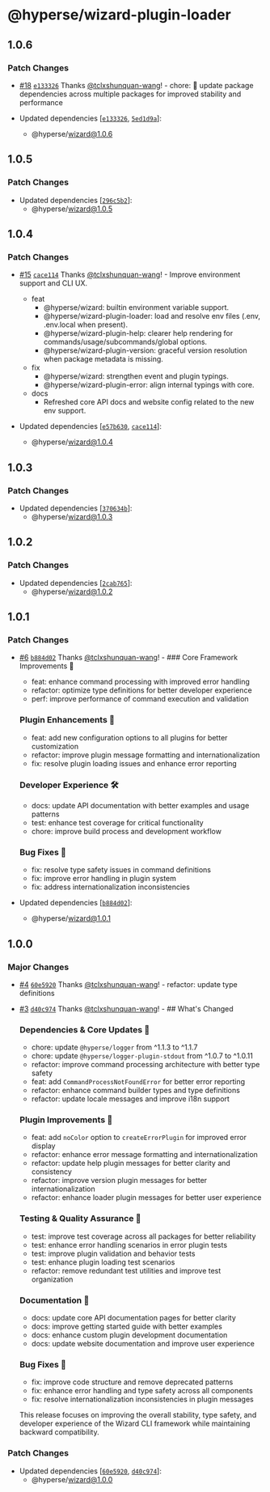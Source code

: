 # @hyperse/wizard-plugin-loader

## 1.0.6

### Patch Changes

- [#18](https://github.com/hyperse-io/wizard/pull/18) [`e133326`](https://github.com/hyperse-io/wizard/commit/e133326686af6b0a55fe593903cdcb207c47abbd) Thanks [@tclxshunquan-wang](https://github.com/tclxshunquan-wang)! - chore: 🔄 update package dependencies across multiple packages for improved stability and performance

- Updated dependencies [[`e133326`](https://github.com/hyperse-io/wizard/commit/e133326686af6b0a55fe593903cdcb207c47abbd), [`5ed1d9a`](https://github.com/hyperse-io/wizard/commit/5ed1d9a13beaba05a21d1a807737e92748fa2093)]:
  - @hyperse/wizard@1.0.6

## 1.0.5

### Patch Changes

- Updated dependencies [[`296c5b2`](https://github.com/hyperse-io/wizard/commit/296c5b258c7c274308c5628b3693b089f2937c7c)]:
  - @hyperse/wizard@1.0.5

## 1.0.4

### Patch Changes

- [#15](https://github.com/hyperse-io/wizard/pull/15) [`cace114`](https://github.com/hyperse-io/wizard/commit/cace114783731b6f5e2ec6c2994ea9df6935dc6c) Thanks [@tclxshunquan-wang](https://github.com/tclxshunquan-wang)! - Improve environment support and CLI UX.
  - feat
    - @hyperse/wizard: builtin environment variable support.
    - @hyperse/wizard-plugin-loader: load and resolve env files (.env, .env.local when present).
    - @hyperse/wizard-plugin-help: clearer help rendering for commands/usage/subcommands/global options.
    - @hyperse/wizard-plugin-version: graceful version resolution when package metadata is missing.
  - fix
    - @hyperse/wizard: strengthen event and plugin typings.
    - @hyperse/wizard-plugin-error: align internal typings with core.
  - docs
    - Refreshed core API docs and website config related to the new env support.

- Updated dependencies [[`e57b630`](https://github.com/hyperse-io/wizard/commit/e57b630eb8aaff52e994adb2f990cf634a6afde0), [`cace114`](https://github.com/hyperse-io/wizard/commit/cace114783731b6f5e2ec6c2994ea9df6935dc6c)]:
  - @hyperse/wizard@1.0.4

## 1.0.3

### Patch Changes

- Updated dependencies [[`370634b`](https://github.com/hyperse-io/wizard/commit/370634b2c6a50cc75ba6636a3aa1af5871b9a12f)]:
  - @hyperse/wizard@1.0.3

## 1.0.2

### Patch Changes

- Updated dependencies [[`2cab765`](https://github.com/hyperse-io/wizard/commit/2cab765cb78f5fbbd6bb1d3f04ea4063aebc3da8)]:
  - @hyperse/wizard@1.0.2

## 1.0.1

### Patch Changes

- [#6](https://github.com/hyperse-io/wizard/pull/6) [`b884d02`](https://github.com/hyperse-io/wizard/commit/b884d02cebe63a2dbeace4a44c25bc8bfcfb7c03) Thanks [@tclxshunquan-wang](https://github.com/tclxshunquan-wang)! - ### Core Framework Improvements 🔧
  - feat: enhance command processing with improved error handling
  - refactor: optimize type definitions for better developer experience
  - perf: improve performance of command execution and validation

  ### Plugin Enhancements 🔌
  - feat: add new configuration options to all plugins for better customization
  - refactor: improve plugin message formatting and internationalization
  - fix: resolve plugin loading issues and enhance error reporting

  ### Developer Experience 🛠️
  - docs: update API documentation with better examples and usage patterns
  - test: enhance test coverage for critical functionality
  - chore: improve build process and development workflow

  ### Bug Fixes 🐞
  - fix: resolve type safety issues in command definitions
  - fix: improve error handling in plugin system
  - fix: address internationalization inconsistencies

- Updated dependencies [[`b884d02`](https://github.com/hyperse-io/wizard/commit/b884d02cebe63a2dbeace4a44c25bc8bfcfb7c03)]:
  - @hyperse/wizard@1.0.1

## 1.0.0

### Major Changes

- [#4](https://github.com/hyperse-io/wizard/pull/4) [`60e5920`](https://github.com/hyperse-io/wizard/commit/60e592057bf1ffa3690b5ed06874507c26389105) Thanks [@tclxshunquan-wang](https://github.com/tclxshunquan-wang)! - refactor: update type definitions

- [#3](https://github.com/hyperse-io/wizard/pull/3) [`d40c974`](https://github.com/hyperse-io/wizard/commit/d40c97417bbad7ea3a0a0aeb24fdc831075c84ce) Thanks [@tclxshunquan-wang](https://github.com/tclxshunquan-wang)! - ## What's Changed

  ### Dependencies & Core Updates 🔧
  - chore: update `@hyperse/logger` from ^1.1.3 to ^1.1.7
  - chore: update `@hyperse/logger-plugin-stdout` from ^1.0.7 to ^1.0.11
  - refactor: improve command processing architecture with better type safety
  - feat: add `CommandProcessNotFoundError` for better error reporting
  - refactor: enhance command builder types and type definitions
  - refactor: update locale messages and improve i18n support

  ### Plugin Improvements 🔌
  - feat: add `noColor` option to `createErrorPlugin` for improved error display
  - refactor: enhance error message formatting and internationalization
  - refactor: update help plugin messages for better clarity and consistency
  - refactor: improve version plugin messages for better internationalization
  - refactor: enhance loader plugin messages for better user experience

  ### Testing & Quality Assurance 🧪
  - test: improve test coverage across all packages for better reliability
  - test: enhance error handling scenarios in error plugin tests
  - test: improve plugin validation and behavior tests
  - test: enhance plugin loading test scenarios
  - refactor: remove redundant test utilities and improve test organization

  ### Documentation 📖
  - docs: update core API documentation pages for better clarity
  - docs: improve getting started guide with better examples
  - docs: enhance custom plugin development documentation
  - docs: update website documentation and improve user experience

  ### Bug Fixes 🐞
  - fix: improve code structure and remove deprecated patterns
  - fix: enhance error handling and type safety across all components
  - fix: resolve internationalization inconsistencies in plugin messages

  This release focuses on improving the overall stability, type safety, and developer experience of the Wizard CLI framework while maintaining backward compatibility.

### Patch Changes

- Updated dependencies [[`60e5920`](https://github.com/hyperse-io/wizard/commit/60e592057bf1ffa3690b5ed06874507c26389105), [`d40c974`](https://github.com/hyperse-io/wizard/commit/d40c97417bbad7ea3a0a0aeb24fdc831075c84ce)]:
  - @hyperse/wizard@1.0.0
